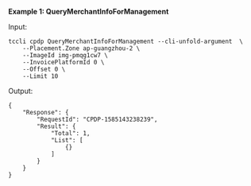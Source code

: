 **Example 1: QueryMerchantInfoForManagement**



Input: 

```
tccli cpdp QueryMerchantInfoForManagement --cli-unfold-argument  \
    --Placement.Zone ap-guangzhou-2 \
    --ImageId img-pmqg1cw7 \
    --InvoicePlatformId 0 \
    --Offset 0 \
    --Limit 10
```

Output: 
```
{
    "Response": {
        "RequestId": "CPDP-1585143238239",
        "Result": {
            "Total": 1,
            "List": [
                {}
            ]
        }
    }
}
```

